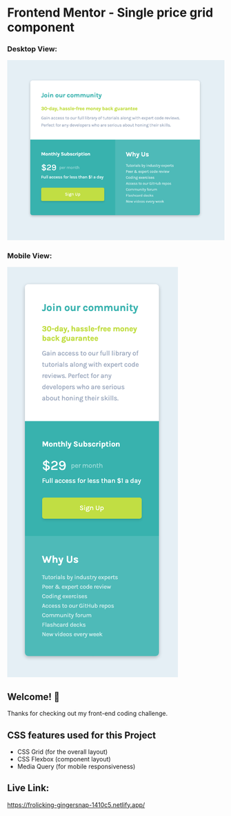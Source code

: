 # Frontend Mentor - Single price grid component

### Desktop View:

![Design preview for the Single price grid component coding challenge](./design/Single-Price-Grid.png)

### Mobile View:

![Mobile design](./design/Single-Price-Grid-Mobile.png)

## Welcome! 👋

Thanks for checking out my front-end coding challenge.

## CSS features used for this Project

- CSS Grid (for the overall layout)
- CSS Flexbox (component layout)
- Media Query (for mobile responsiveness)

## Live Link:

https://frolicking-gingersnap-1410c5.netlify.app/
